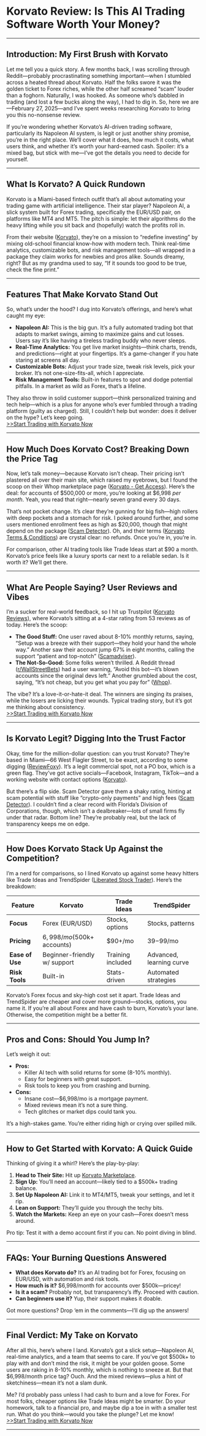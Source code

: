 # Korvato Review: Is This AI Trading Software Worth Your Money?

---

## Introduction: My First Brush with Korvato

Let me tell you a quick story. A few months back, I was scrolling through Reddit—probably procrastinating something important—when I stumbled across a heated thread about Korvato. Half the folks swore it was the golden ticket to Forex riches, while the other half screamed “scam” louder than a foghorn. Naturally, I was hooked. As someone who’s dabbled in trading (and lost a few bucks along the way), I had to dig in. So, here we are—February 27, 2025—and I’ve spent weeks researching Korvato to bring you this no-nonsense review. 

If you’re wondering whether Korvato’s AI-driven trading software, particularly its Napoleon AI system, is legit or just another shiny promise, you’re in the right place. We’ll cover what it does, how much it costs, what users think, and whether it’s worth your hard-earned cash. Spoiler: it’s a mixed bag, but stick with me—I’ve got the details you need to decide for yourself.

---

## What Is Korvato? A Quick Rundown

Korvato is a Miami-based fintech outfit that’s all about automating your trading game with artificial intelligence. Their star player? Napoleon AI, a slick system built for Forex trading, specifically the EUR/USD pair, on platforms like MT4 and MT5. The pitch is simple: let their algorithms do the heavy lifting while you sit back and (hopefully) watch the profits roll in. 

From their website ([Korvato](https://whop.com/korvato-2/?a=kelechienwere1234)), they’re on a mission to “redefine investing” by mixing old-school financial know-how with modern tech. Think real-time analytics, customizable bots, and risk management tools—all wrapped in a package they claim works for newbies and pros alike. Sounds dreamy, right? But as my grandma used to say, “If it sounds too good to be true, check the fine print.”

---

## Features That Make Korvato Stand Out

So, what’s under the hood? I dug into Korvato’s offerings, and here’s what caught my eye:

- **Napoleon AI:** This is the big gun. It’s a fully automated trading bot that adapts to market swings, aiming to maximize gains and cut losses. Users say it’s like having a tireless trading buddy who never sleeps.
- **Real-Time Analytics:** You get live market insights—think charts, trends, and predictions—right at your fingertips. It’s a game-changer if you hate staring at screens all day.
- **Customizable Bots:** Adjust your trade size, tweak risk levels, pick your broker. It’s not one-size-fits-all, which I appreciate.
- **Risk Management Tools:** Built-in features to spot and dodge potential pitfalls. In a market as wild as Forex, that’s a lifeline.

They also throw in solid customer support—think personalized training and tech help—which is a plus for anyone who’s ever fumbled through a trading platform (guilty as charged). Still, I couldn’t help but wonder: does it deliver on the hype? Let’s keep going. <br>
[>>Start Trading with Korvato Now](https://whop.com/korvato-2/?a=kelechienwere1234)

---

## How Much Does Korvato Cost? Breaking Down the Price Tag

Now, let’s talk money—because Korvato isn’t cheap. Their pricing isn’t plastered all over their main site, which raised my eyebrows, but I found the scoop on their Whop marketplace page ([Korvato - Get Access](https://whop.com/korvato-2/?a=kelechienwere1234)). Here’s the deal: for accounts of $500,000 or more, you’re looking at $6,998 *per month*. Yeah, you read that right—nearly seven grand every 30 days.

That’s not pocket change. It’s clear they’re gunning for big fish—high rollers with deep pockets and a stomach for risk. I poked around further, and some users mentioned enrollment fees as high as $20,000, though that might depend on the package ([Scam Detector](https://www.scam-detector.com/validator/korvato-com-review/)). Oh, and their terms ([Korvato Terms & Conditions](https://www.korvato.com/termsandconditions)) are crystal clear: no refunds. Once you’re in, you’re in.

For comparison, other AI trading tools like Trade Ideas start at $90 a month. Korvato’s price feels like a luxury sports car next to a reliable sedan. Is it worth it? We’ll get there.

---

## What Are People Saying? User Reviews and Vibes

I’m a sucker for real-world feedback, so I hit up Trustpilot ([Korvato Reviews](https://www.trustpilot.com/review/korvato.com)), where Korvato’s sitting at a 4-star rating from 53 reviews as of today. Here’s the scoop:

- **The Good Stuff:** One user raved about 8-10% monthly returns, saying, “Setup was a breeze with their support—they hold your hand the whole way.” Another saw their account jump 67% in eight months, calling the support “patient and top-notch” ([Scamadviser](https://www.scamadviser.com/check-website/korvato.com)).
- **The Not-So-Good:** Some folks weren’t thrilled. A Reddit thread ([r/WallStreetBets](https://www.reddit.com/r/WalllStreetBets/comments/1gb6luq/korvato_has_anyone_used_it_is_it_a_scam_or_does/)) had a user warning, “Avoid this bot—it’s blown accounts since the original devs left.” Another grumbled about the cost, saying, “It’s not cheap, but you get what you pay for” ([Whop](https://whop.com/korvato-2/?a=kelechienwere1234)).

The vibe? It’s a love-it-or-hate-it deal. The winners are singing its praises, while the losers are licking their wounds. Typical trading story, but it’s got me thinking about consistency. <br>
[>>Start Trading with Korvato Now](https://whop.com/korvato-2/?a=kelechienwere1234)

---

## Is Korvato Legit? Digging Into the Trust Factor

Okay, time for the million-dollar question: can you trust Korvato? They’re based in Miami—66 West Flagler Street, to be exact, according to some digging ([ReviewFoxy](https://www.reviewfoxy.com/reviews/korvato.com)). It’s a legit commercial spot, not a PO box, which is a green flag. They’ve got active socials—Facebook, Instagram, TikTok—and a working website with contact options ([Korvato](https://www.korvato.com/)).

But there’s a flip side. Scam Detector gave them a shaky rating, hinting at scam potential with stuff like “crypto-only payments” and high fees ([Scam Detector](https://www.scam-detector.com/validator/korvato-com-review/)). I couldn’t find a clear record with Florida’s Division of Corporations, though, which isn’t a dealbreaker—lots of small firms fly under that radar. Bottom line? They’re probably real, but the lack of transparency keeps me on edge.

---

## How Does Korvato Stack Up Against the Competition?

I’m a nerd for comparisons, so I lined Korvato up against some heavy hitters like Trade Ideas and TrendSpider ([Liberated Stock Trader](https://www.liberatedstocktrader.com/ai-stock-trading/)). Here’s the breakdown:

| **Feature**           | **Korvato**                  | **Trade Ideas**             | **TrendSpider**            |
|-----------------------|------------------------------|-----------------------------|----------------------------|
| **Focus**             | Forex (EUR/USD)             | Stocks, options             | Stocks, patterns           |
| **Pricing**           | $6,998/mo ($500k+ accounts) | $90+/mo                    | $39-$99/mo                 |
| **Ease of Use**       | Beginner-friendly w/ support| Training included          | Advanced, learning curve   |
| **Risk Tools**        | Built-in                    | Stats-driven               | Automated strategies       |

Korvato’s Forex focus and sky-high cost set it apart. Trade Ideas and TrendSpider are cheaper and cover more ground—stocks, options, you name it. If you’re all about Forex and have cash to burn, Korvato’s your lane. Otherwise, the competition might be a better fit.

---

## Pros and Cons: Should You Jump In?

Let’s weigh it out:

- **Pros:**
  - Killer AI tech with solid returns for some (8-10% monthly).
  - Easy for beginners with great support.
  - Risk tools to keep you from crashing and burning.
- **Cons:**
  - Insane cost—$6,998/mo is a mortgage payment.
  - Mixed reviews mean it’s not a sure thing.
  - Tech glitches or market dips could tank you.

It’s a high-stakes game. You’re either riding high or crying over spilled milk.

---

## How to Get Started with Korvato: A Quick Guide

Thinking of giving it a whirl? Here’s the play-by-play:
1. **Head to Their Site:** Hit up [Korvato Marketplace](https://whop.com/korvato-2/?a=kelechienwere1234).
2. **Sign Up:** You’ll need an account—likely tied to a $500k+ trading balance.
3. **Set Up Napoleon AI:** Link it to MT4/MT5, tweak your settings, and let it rip.
4. **Lean on Support:** They’ll guide you through the techy bits.
5. **Watch the Markets:** Keep an eye on your cash—Forex doesn’t mess around.

Pro tip: Test it with a demo account first if you can. No point diving in blind.

---

## FAQs: Your Burning Questions Answered

- **What does Korvato do?** It’s an AI trading bot for Forex, focusing on EUR/USD, with automation and risk tools.
- **How much is it?** $6,998/month for accounts over $500k—pricey!
- **Is it a scam?** Probably not, but transparency’s iffy. Proceed with caution.
- **Can beginners use it?** Yup, their support makes it doable.

Got more questions? Drop ‘em in the comments—I’ll dig up the answers!

---

## Final Verdict: My Take on Korvato

After all this, here’s where I land. Korvato’s got a slick setup—Napoleon AI, real-time analytics, and a team that seems to care. If you’ve got $500k+ to play with and don’t mind the risk, it might be your golden goose. Some users are raking in 8-10% monthly, which is nothing to sneeze at. But that $6,998/month price tag? Ouch. And the mixed reviews—plus a hint of sketchiness—mean it’s not a slam dunk.

Me? I’d probably pass unless I had cash to burn and a love for Forex. For most folks, cheaper options like Trade Ideas might be smarter. Do your homework, talk to a financial pro, and maybe dip a toe in with a smaller test run. What do you think—would you take the plunge? Let me know! <br>
[>>Start Trading with Korvato Now](https://whop.com/korvato-2/?a=kelechienwere1234)

---
